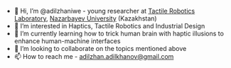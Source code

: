 - 👋 Hi, I’m @adilzhaniwe - young researcher at [Tactile Robotics Laboratory], [Nazarbayev University] (Kazakhstan)
- 👀 I’m interested in Haptics, Tactile Robotics and Industrial Design
- 🌱 I’m currently learning how to trick human brain with haptic illusions to enhance human-machine interfaces
- 💞️ I’m looking to collaborate on the topics mentioned above
- 📫 How to reach me - adilzhan.adilkhanov@gmail.com

<!---
adilzhaniwe/adilzhaniwe is a ✨ special ✨ repository because its `README.md` (this file) appears on your GitHub profile.
You can click the Preview link to take a look at your changes.
--->
[Tactile Robotics Laboratory]: http://tact.nu.edu.kz/
[Nazarbayev University]: https://nu.edu.kz/
